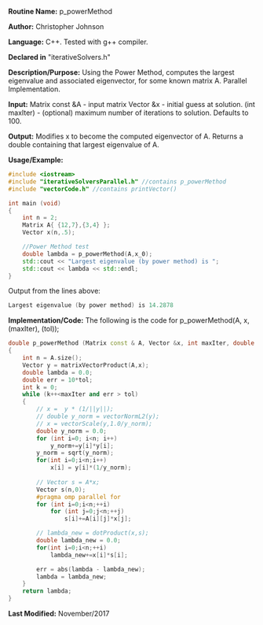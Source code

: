 **Routine Name:** p_powerMethod

**Author:** Christopher Johnson

**Language:** C++. Tested with g++ compiler.

**Declared in** "iterativeSolvers.h"

**Description/Purpose:** 
Using the Power Method, computes the largest eigenvalue and associated eigenvector, for some known matrix A. Parallel Implementation.

**Input:**
Matrix const &A - input matrix
Vector &x - initial guess at solution.
(int maxIter) - (optional) maximum number of iterations to solution. Defaults to 100.


**Output:**
Modifies x to become the computed eigenvector of A.
Returns a double containing that largest eigenvalue of A.

**Usage/Example:**

```C++
#include <iostream>
#include "iterativeSolversParallel.h" //contains p_powerMethod
#include "vectorCode.h" //contains printVector()

int main (void)
{
	int n = 2;
	Matrix A{ {12,7},{3,4} };
	Vector x(n,.5);

	//Power Method test
	double lambda = p_powerMethod(A,x_0);
	std::cout << "Largest eigenvalue (by power method) is ";
	std::cout << lambda << std::endl;
}
```
Output from the lines above:
```c++
Largest eigenvalue (by power method) is 14.2878
```


**Implementation/Code:** The following is the code for p_powerMethod(A, x, (maxIter), (tol));
```c++
double p_powerMethod (Matrix const & A, Vector &x, int maxIter, double tol)
{
	int n = A.size();
	Vector y = matrixVectorProduct(A,x);
	double lambda = 0.0;
	double err = 10*tol;
	int k = 0;
	while (k++<maxIter and err > tol)
	{
		// x =  y * (1/||y||);
		// double y_norm = vectorNormL2(y);
		// x = vectorScale(y,1.0/y_norm);
		double y_norm = 0.0;
		for (int i=0; i<n; i++)
			y_norm+=y[i]*y[i];
		y_norm = sqrt(y_norm);
		for(int i=0;i<n;i++)
			x[i] = y[i]*(1/y_norm);
		
		// Vector s = A*x;
		Vector s(n,0);
		#pragma omp parallel for
		for (int i=0;i<n;++i)
			for (int j=0;j<n;++j)
				s[i]+=A[i][j]*x[j];

		// lambda_new = dotProduct(x,s);
		double lambda_new = 0.0;
		for(int i=0;i<n;++i)
			lambda_new+=x[i]*s[i];

		err = abs(lambda - lambda_new);
		lambda = lambda_new;
	}
	return lambda;
}
```
**Last Modified:** November/2017

